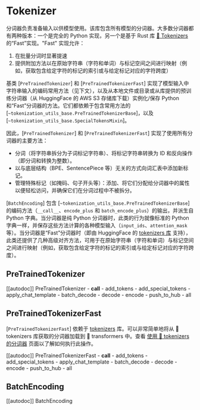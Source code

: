 <!--Copyright 2020 The HuggingFace Team. All rights reserved.

Licensed under the Apache License, Version 2.0 (the "License"); you may not use this file except in compliance with
the License. You may obtain a copy of the License at

http://www.apache.org/licenses/LICENSE-2.0

Unless required by applicable law or agreed to in writing, software distributed under the License is distributed on
an "AS IS" BASIS, WITHOUT WARRANTIES OR CONDITIONS OF ANY KIND, either express or implied. See the License for the
specific language governing permissions and limitations under the License.

⚠️ Note that this file is in Markdown but contain specific syntax for our doc-builder (similar to MDX) that may not be
rendered properly in your Markdown viewer.

-->

# Tokenizer

分词器负责准备输入以供模型使用。该库包含所有模型的分词器。大多数分词器都有两种版本：一个是完全的 Python 实现，另一个是基于 Rust 库 [🤗 Tokenizers](https://github.com/huggingface/tokenizers) 的“Fast”实现。"Fast" 实现允许：

1. 在批量分词时显著提速
2. 提供附加方法以在原始字符串（字符和单词）与标记空间之间进行映射（例如，获取包含给定字符的标记的索引或与给定标记对应的字符跨度）

基类 [`PreTrainedTokenizer`] 和 [`PreTrainedTokenizerFast`] 实现了模型输入中字符串输入的编码常用方法（见下文），以及从本地文件或目录或从库提供的预训练分词器（从 HuggingFace 的 AWS S3 存储库下载）实例化/保存 Python 和“Fast”分词器的方法。它们都依赖于包含常用方法的 [`~tokenization_utils_base.PreTrainedTokenizerBase`]，以及 [`~tokenization_utils_base.SpecialTokensMixin`]。

因此，[`PreTrainedTokenizer`] 和 [`PreTrainedTokenizerFast`] 实现了使用所有分词器的主要方法：

- 分词（将字符串拆分为子词标记字符串）、将标记字符串转换为 ID 和反向操作（即分词和转换为整数）。
- 以与底层结构（BPE、SentencePiece 等）无关的方式向词汇表中添加新标记。
- 管理特殊标记（如掩码、句子开头等）：添加、将它们分配给分词器中的属性以便轻松访问，并确保它们在分词过程中不被拆分。

[`BatchEncoding`] 包含 [`~tokenization_utils_base.PreTrainedTokenizerBase`] 的编码方法（`__call__`、`encode_plus` 和 `batch_encode_plus`）的输出，并派生自 Python 字典。当分词器是纯 Python 分词器时，此类的行为就像标准的 Python 字典一样，并保存这些方法计算的各种模型输入（`input_ids`、`attention_mask` 等）。当分词器是“Fast”分词器时（即由 HuggingFace 的 [tokenizers 库](https://github.com/huggingface/tokenizers) 支持），此类还提供了几种高级对齐方法，可用于在原始字符串（字符和单词）与标记空间之间进行映射（例如，获取包含给定字符的标记的索引或与给定标记对应的字符跨度）。


## PreTrainedTokenizer

[[autodoc]] PreTrainedTokenizer
    - __call__
    - add_tokens
    - add_special_tokens
    - apply_chat_template
    - batch_decode
    - decode
    - encode
    - push_to_hub
    - all

## PreTrainedTokenizerFast

[`PreTrainedTokenizerFast`] 依赖于 [tokenizers](https://huggingface.co/docs/tokenizers) 库。可以非常简单地将从 🤗 tokenizers 库获取的分词器加载到 🤗 transformers 中。查看 [使用 🤗 tokenizers 的分词器](../fast_tokenizers) 页面以了解如何执行此操作。

[[autodoc]] PreTrainedTokenizerFast
    - __call__
    - add_tokens
    - add_special_tokens
    - apply_chat_template
    - batch_decode
    - decode
    - encode
    - push_to_hub
    - all

## BatchEncoding

[[autodoc]] BatchEncoding
